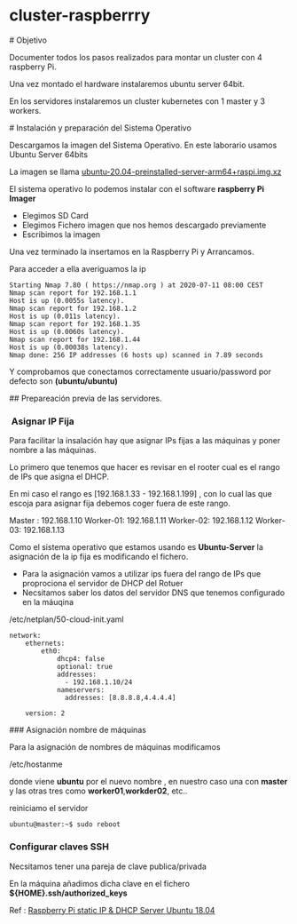 # cluster-raspberrry


# Objetivo

Documenter todos los pasos realizados para montar un cluster con 4 raspberry Pi.

Una vez montado el hardware instalaremos ubuntu server 64bit.

En los servidores instalaremos un cluster kubernetes con 1 master y 3 workers.


# Instalación y preparación del Sistema Operativo

Descargamos la imagen del Sistema Operativo. En este laborario usamos Ubuntu Server 64bits

La imagen se llama [ubuntu-20.04-preinstalled-server-arm64+raspi.img.xz](https://ubuntu.com/download/raspberry-pi/thank-you?version=20.04&architecture=arm64+raspi)



El sistema operativo lo podemos instalar con el software **raspberry Pi Imager**

 * Elegimos SD Card
 * Elegimos Fichero imagen que nos hemos descargado previamente
 * Escribimos la imagen

 Una vez terminado la insertamos en la Raspberry Pi y Arrancamos.

Para acceder a ella averiguamos la ip

```
Starting Nmap 7.80 ( https://nmap.org ) at 2020-07-11 08:00 CEST
Nmap scan report for 192.168.1.1
Host is up (0.0055s latency).
Nmap scan report for 192.168.1.2
Host is up (0.011s latency).
Nmap scan report for 192.168.1.35
Host is up (0.0060s latency).
Nmap scan report for 192.168.1.44
Host is up (0.00038s latency).
Nmap done: 256 IP addresses (6 hosts up) scanned in 7.89 seconds
```
Y comprobamos que conectamos correctamente usuario/password por defecto son **(ubuntu/ubuntu)**



## Prepareación previa de las servidores.

###  Asignar IP Fija

Para facilitar la insalación hay que asignar IPs fijas a las máquinas y poner nombre a las máquinas.

Lo primero que tenemos que hacer es revisar en el rooter cual es el rango de IPs que asigna el DHCP.

En mi caso el rango es [192.168.1.33 - 192.168.1.199] , con lo cual las que escoja para asignar fija debemos coger fuera de este rango.

Master : 192.168.1.10
Worker-01: 192.168.1.11
Worker-02: 192.168.1.12
Worker-03: 192.168.1.13

Como el sistema operativo que estamos usando es **Ubuntu-Server**  la asignación de la ip fija es modificando el fichero.

 * Para la asignación vamos a utilizar ips fuera del rango de IPs que proprociona el servidor de DHCP del Rotuer
 * Necsitamos saber los datos del servidor DNS que tenemos configurado en la máuqina


/etc/netplan/50-cloud-init.yaml

```
network:
    ethernets:
        eth0:
            dhcp4: false
            optional: true
            addresses:
              - 192.168.1.10/24
            nameservers:
              addresses: [8.8.8.8,4.4.4.4]

    version: 2

```


### Asignación nombre de máquinas


Para la asignación de nombres de máquinas modificamos

/etc/hostanme

donde viene **ubuntu** por el nuevo nombre , en nuestro caso una con  **master** y las otras tres como **worker01**,**workder02**, etc..

reiniciamo el servidor

```
ubuntu@master:~$ sudo reboot

```

### Configurar claves SSH

Necsitamos tener una pareja de clave publica/privada

En la máquina añadimos dicha clave en el fichero **${HOME}.ssh/authorized_keys**










Ref : [Raspberry Pi static IP & DHCP Server Ubuntu 18.04](https://askubuntu.com/questions/1218755/raspberry-pi-static-ip-dhcp-server-ubuntu-18-04)
